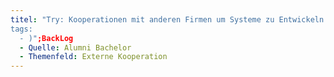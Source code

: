 ```yaml
---
titel: "Try: Kooperationen mit anderen Firmen um Systeme zu Entwickeln (als Prüfung vielleicht? Oder Wettkampf) Und falls es die schon gibt, besser bewerben 
tags:
  - )";BackLog
  - Quelle: Alumni Bachelor
  - Themenfeld: Externe Kooperation
---
```

